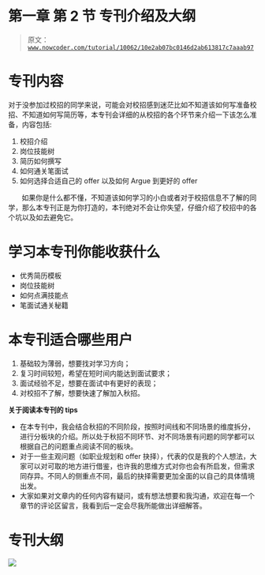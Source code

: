 # 第一章 第 2 节 专刊介绍及大纲

> 原文：[`www.nowcoder.com/tutorial/10062/10e2ab07bc0146d2ab613817c7aaab97`](https://www.nowcoder.com/tutorial/10062/10e2ab07bc0146d2ab613817c7aaab97)

# 专刊内容

对于没参加过校招的同学来说，可能会对校招感到迷茫比如不知道该如何写准备校招、不知道如何写简历等，本专刊会详细的从校招的各个环节来介绍一下该怎么准备，内容包括:

1.  校招介绍
2.  岗位技能树
3.  简历如何撰写
4.  如何通关笔面试
5.  如何选择合适自己的 offer 以及如何 Argue 到更好的 offer

       如果你是什么都不懂，不知道该如何学习的小白或者对于校招信息不了解的同学，那么本专刊正是为你打造的，本刊绝对不会让你失望，仔细介绍了校招中的各个坑以及如去避免它。

# 学习本专刊你能收获什么

*   优秀简历模板
*   岗位技能树
*   如何点满技能点
*   笔面试通关秘籍

# 本专刊适合哪些用户

1.  基础较为薄弱，想要找对学习方向；
2.  复习时间较短，希望在短时间内能达到面试要求；
3.  面试经验不足，想要在面试中有更好的表现；
4.  对校招不了解，想要快速了解加入秋招。

**关于阅读本专刊的 tips**

*   在本专刊中，我会结合秋招的不同阶段，按照时间线和不同场景的维度拆分，进行分板块的介绍。所以处于秋招不同环节、对不同场景有问题的同学都可以根据自己的问题重点阅读不同的板块。
*   对于一些主观问题（如职业规划和 offer 抉择），代表的仅是我的个人想法，大家可以对可取的地方进行借鉴，也许我的思维方式对你也会有所启发，但需求同存异。不同人的侧重点不同，最后的抉择需要更加全面的以自己的具体情境出发。
*   大家如果对文章内的任何内容有疑问，或有想法想要和我沟通，欢迎在每一个章节的评论区留言，我看到后一定会尽我所能做出详细解答。

 # 专刊大纲

![](img/80d97deccc00e6a8b06f2a847ea0cbaa.png)